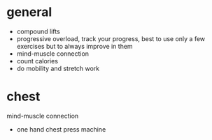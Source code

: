 # general
 - compound lifts
 - progressive overload, track your progress, best to use only a few exercises but to always improve in them
 - mind-muscle connection
 - count calories
 - do mobility and stretch work

# chest

mind-muscle connection
 - one hand chest press machine
